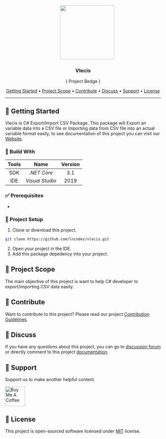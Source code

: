 <br>
<p align="center">
  &nbsp;&nbsp;&nbsp;&nbsp;&nbsp;&nbsp;&nbsp;<a href="https://lncodes.com"><img src="https://lncodes.com/wp-content/uploads/2020/09/lncodes-logo-animated.gif" height="175"></img>
  </a>
</p>

<h3 align="center"><b>Vlecis</b></h3>
<p align="center">{ Project Bedge }</p>

<p align="center">
  <a href="#getting-started">Getting Started</a> •
  <a href="#project-scope">Project Scope</a> •
  <a href="#Contribute">Contribute</a> •
  <a href="#discuss">Discuss</a> •
  <a href="#support">Support</a> •
  <a href="#license">License</a>
</p>

---

<h2 id="getting-started"> 🏁 Getting Started </h2>

Vlecis is C# Export/Import CSV Package. This package will Export an variable data into a CSV file or Importing data from CSV file into an actual variable format easily, to see documentation of this project you can visit our [Website](https://lncodes.com/studio/package/csharp-export-import-csv/).

### 🔨 Build With
| Tools           |   Name          | Version       |
|:---------------:|:-------------:  |:-------------:|
| SDK             | *.NET Core*     |  3.1          |
| IDE             | *Visual Studio* | 2019          |
### ✅ Prerequisites
- 
### 🚀 Project Setup 
1. Clone or download this project.
``` bash 
git clone https://github.com/lncodes/vlecis.git
```
2. Open your project in the IDE.
3. Add this package depedency into your project.

<h2 id="project-scope">🎯 Project Scope</h2>

The main objective of this project is want to help C# developer to export/importing CSV data easily.

<h2 id="contribute">💖 Contribute</h2>

Want to contribute to this project? Please read our project [Contribution Guidelines](CONTRIBUTING.md).

<h2 id="discuss">💬 Discuss</h2>

If you have any questions about this project, you can go to [discussion forum](https://github.com/lncodes/vlecis/discussions) or directly comment to this project [documentation](https://lncodes.com/studio/package/csharp-export-import-csv/).

<h2 id="support">💌 Support</h2>

Support us to make another helpful content.

<a href="https://www.buymeacoffee.com/lncodes" target="_blank"><img src="https://cdn.buymeacoffee.com/buttons/v2/default-yellow.png" alt="Buy Me A Coffee" height="64"></a>

<h2 id="license">📄 License</h2>

This project is open-sourced software licensed under [MIT](../LICENSE.md) license.